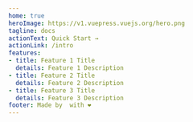 ```yaml
---
home: true
heroImage: https://v1.vuepress.vuejs.org/hero.png
tagline: docs
actionText: Quick Start →
actionLink: /intro
features:
- title: Feature 1 Title
  details: Feature 1 Description
- title: Feature 2 Title
  details: Feature 2 Description
- title: Feature 3 Title
  details: Feature 3 Description
footer: Made by  with ❤️
---
```

